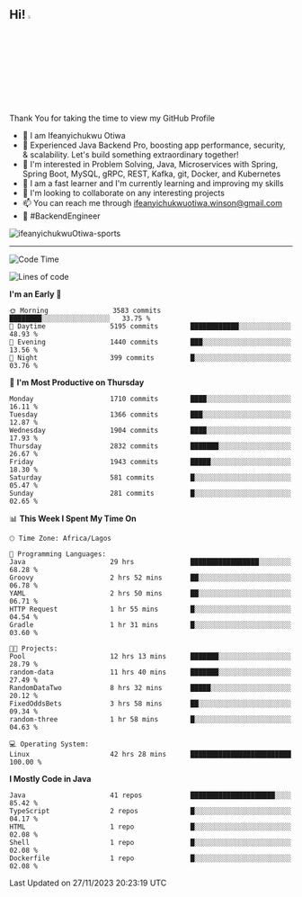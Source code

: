 <!-- BLOG-POST-LIST:START --><!-- BLOG-POST-LIST:END -->

## Hi! <img src="https://media.giphy.com/media/hvRJCLFzcasrR4ia7z/giphy.gif" width="4%"> 

Thank You for taking the time to view my GitHub Profile

- 👋 I am Ifeanyichukwu Otiwa
- 🚀 Experienced Java Backend Pro, boosting app performance, security, & scalability. Let's build something extraordinary together!
- 👀 I'm interested in Problem Solving, Java, Microservices with Spring, Spring Boot, MySQL, gRPC, REST, Kafka, git, Docker, and Kubernetes
- 🌱 I am a fast learner and I'm currently learning and improving my skills
- 💞️ I'm looking to collaborate on any interesting projects
- 📫 You can reach me through ifeanyichukwuotiwa.winson@gmail.com
- 🚀 #BackendEngineer

<p align="left" marginTop="10px"> <img src="https://komarev.com/ghpvc/?username=ifeanyichukwuOtiwa-sports&label=Profile%20views&color=0e75b6&style=for-the-badge" alt="ifeanyichukwuOtiwa-sports" /> </p>

***

<!--START_SECTION:waka-->
![Code Time](http://img.shields.io/badge/Code%20Time-1%2C985%20hrs%2029%20mins-blue)

![Lines of code](https://img.shields.io/badge/From%20Hello%20World%20I%27ve%20Written-4.0%20million%20lines%20of%20code-blue)

**I'm an Early 🐤** 

```text
🌞 Morning                3583 commits        ████████░░░░░░░░░░░░░░░░░   33.75 % 
🌆 Daytime                5195 commits        ████████████░░░░░░░░░░░░░   48.93 % 
🌃 Evening                1440 commits        ███░░░░░░░░░░░░░░░░░░░░░░   13.56 % 
🌙 Night                  399 commits         █░░░░░░░░░░░░░░░░░░░░░░░░   03.76 % 
```
📅 **I'm Most Productive on Thursday** 

```text
Monday                   1710 commits        ████░░░░░░░░░░░░░░░░░░░░░   16.11 % 
Tuesday                  1366 commits        ███░░░░░░░░░░░░░░░░░░░░░░   12.87 % 
Wednesday                1904 commits        ████░░░░░░░░░░░░░░░░░░░░░   17.93 % 
Thursday                 2832 commits        ███████░░░░░░░░░░░░░░░░░░   26.67 % 
Friday                   1943 commits        █████░░░░░░░░░░░░░░░░░░░░   18.30 % 
Saturday                 581 commits         █░░░░░░░░░░░░░░░░░░░░░░░░   05.47 % 
Sunday                   281 commits         █░░░░░░░░░░░░░░░░░░░░░░░░   02.65 % 
```


📊 **This Week I Spent My Time On** 

```text
🕑︎ Time Zone: Africa/Lagos

💬 Programming Languages: 
Java                     29 hrs              █████████████████░░░░░░░░   68.28 % 
Groovy                   2 hrs 52 mins       ██░░░░░░░░░░░░░░░░░░░░░░░   06.78 % 
YAML                     2 hrs 50 mins       ██░░░░░░░░░░░░░░░░░░░░░░░   06.71 % 
HTTP Request             1 hr 55 mins        █░░░░░░░░░░░░░░░░░░░░░░░░   04.54 % 
Gradle                   1 hr 31 mins        █░░░░░░░░░░░░░░░░░░░░░░░░   03.60 % 

🐱‍💻 Projects: 
Pool                     12 hrs 13 mins      ███████░░░░░░░░░░░░░░░░░░   28.79 % 
random-data              11 hrs 40 mins      ███████░░░░░░░░░░░░░░░░░░   27.49 % 
RandomDataTwo            8 hrs 32 mins       █████░░░░░░░░░░░░░░░░░░░░   20.12 % 
FixedOddsBets            3 hrs 58 mins       ██░░░░░░░░░░░░░░░░░░░░░░░   09.34 % 
random-three             1 hr 58 mins        █░░░░░░░░░░░░░░░░░░░░░░░░   04.63 % 

💻 Operating System: 
Linux                    42 hrs 28 mins      █████████████████████████   100.00 % 
```

**I Mostly Code in Java** 

```text
Java                     41 repos            █████████████████████░░░░   85.42 % 
TypeScript               2 repos             █░░░░░░░░░░░░░░░░░░░░░░░░   04.17 % 
HTML                     1 repo              █░░░░░░░░░░░░░░░░░░░░░░░░   02.08 % 
Shell                    1 repo              █░░░░░░░░░░░░░░░░░░░░░░░░   02.08 % 
Dockerfile               1 repo              █░░░░░░░░░░░░░░░░░░░░░░░░   02.08 % 
```




 Last Updated on 27/11/2023 20:23:19 UTC
<!--END_SECTION:waka-->

<!--
<p align="center">
![trophy](https://github-profile-trophy.vercel.app/?username=ifeanyichukwuOtiwa-sports&theme=onedark) (https://github.com/ryo-ma/github-profile-trophy)
</p>
-->

<!---
ifeanyi-otiwa/ifeanyi-otiwa is a ✨ special ✨ repository because its `README.md` (this file) appears on your GitHub profile.
You can click the Preview link to take a look at your changes.
--->
